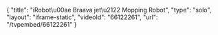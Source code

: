 {
    "title": "iRobot\u00ae Braava jet\u2122 Mopping Robot",
    "type": "solo",
    "layout": "iframe-static",
    "videoId": "66122261",
    "url": "\/tvpembed\/66122261"
}
